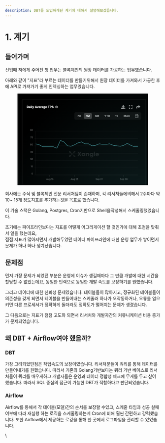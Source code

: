 ```yaml
---
description: DBT를 도입하게된 계기에 대해서 설명해보겠읍니다.
---
```


# 1. 계기

## 들어가며

신입때 저에게 주어진 첫 업무는 블록체인의 원장 데이터를 가공하는 업무였습니다.

아래와 같이 "지표"라 부르는 데이터를 만들기위해서 원장 데이터를 가져와서 가공한 후에 API로 가져가기 좋게 인덱싱하는 업무였습니다.

<figure><img src="../.gitbook/assets/image.png" alt=""><figcaption></figcaption></figure>

회사에는 주식 및 블록체인 전문 리서처팀이 존재하며, 각 리서처들에의해서 2주마다 약 10\~ 15개 정도지표를 추가하는것을 목표로 했습니다.

이 기술 스택은 Golang, Postgres, Cron기반으로 Shell을작성해서 스케줄링했었습니다.

초기에는 파이프라인보다는 지표를 어떻게 어그리게이션 할 것인가에 대해 초점을 맞춰서 일을 했는데요,\
점점 지표가 많아지면서 개발해두었던 데이터 파이프라인에 대한 운영 업무가 쌓이면서 문제가 하나 하나 생겨났습니다.



## 문제점

먼저 가장 문제가 되었던 부분은 운영에 이슈가 생길때마다 그 만큼 개발에 대한 시간을 할당할 수 없었는데요,  동일한 인력으로 동일한 개발 속도를 보장하기를 원했습니다.

그리고 데이터에 대한 신뢰성 문제였습니다. 테이블들이 많아지고, 정규화된 테이블들이 의존성을 갖게 되면서 테이블을 만들어내는 스케줄러 하나가 오작동하거나, 오류를 일으키면 다른 프로세서가 정확하게 돌더라도 정확도가 떨어지는 문제가 생겼습니다.

그 다음으로는 지표가 점점 고도화 되면서 리서처와 개발자간의 커뮤니케이션 비용 증가가 문제되었습니다.



## 왜 DBT + Airflow여야 했을까?

### DBT

가장 고려되었떤점은 작업속도의 보장이였습니다. 리서처분들이 쿼리를 통해 데이터를 만들어내기를 원했습니다. 따라서 기존의 Golang기반보다는 쿼리 기반 베이스로 리서처들이 쿼리를 배우게하고 개발자들은 운영과 데이터 정합성 체크에 무게를 두고 싶어 했습니다. 따라서 SQL 중심의 접근이 가능한 DBT가 적합하다고 판단되었습니다.

### Airflow

Airflow를 통해서 각 테이블(모델)간의 순서를 보장할 수있고, 스케줄 타임과 성공 실패여부에 따라 재실행 하는 로직을 스케줄링하는게 Cron에 비해 훨씬 간편하고 강력했습니다. 또한 Airflow에서 제공하는 로깅을 통해 한 곳에서 로그파일을 관리할 수 있었습니다.







\








